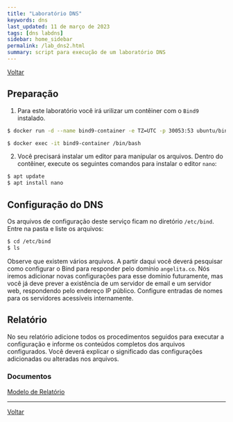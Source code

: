 ```yaml
---
title: "Laboratório DNS"
keywords: dns
last_updated: 11 de março de 2023 
tags: [dns labdns]
sidebar: home_sidebar
permalink: /lab_dns2.html
summary: script para execução de um laboratório DNS
---
```

[Voltar](/redes2.html)

## Preparação

1. Para este laboratório você irá urilizar um contêiner com o `Bind9` instalado. 

```bash
$ docker run -d --name bind9-container -e TZ=UTC -p 30053:53 ubuntu/bind9:9.18-22.04_beta

$ docker exec -it bind9-container /bin/bash
```
2. Você precisará instalar um editor para manipular os arquivos. Dentro do contêiner, execute os seguintes comandos para instalar o editor `nano`:

```bash
$ apt update
$ apt install nano
```


## Configuração do DNS
Os arquivos de configuração deste serviço ficam no diretório `/etc/bind`. Entre na pasta e liste os arquivos:

```bash
$ cd /etc/bind
$ ls
```
Observe que existem vários arquivos. A partir daqui você deverá pesquisar como configurar o Bind  para responder pelo domínio `angelita.co`. Nós iremos adicionar novas configurações para esse domínio futuramente, mas você já deve prever a existência de um servidor de email e um servidor web, respondendo pelo endereço IP público. Configure entradas de nomes para os servidores acessíveis internamente. 

## Relatório
No seu relatório adicione todos os procedimentos seguidos para executar a configuração e informe os conteúdos completos dos arquivos configurados. Você deverá explicar o significado das configurações adicionadas ou alteradas nos arquivos.

### Documentos
[Modelo de Relatório](download/ModeloRelatorio.zip)

---

[Voltar](/redes2.html)